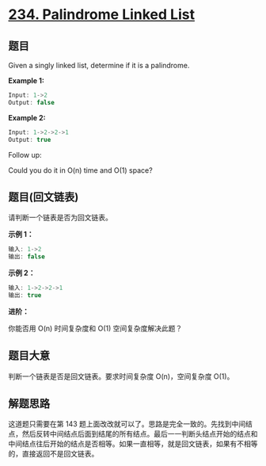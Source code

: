 # [234. Palindrome Linked List](https://leetcode-cn.com/problems/palindrome-linked-list/)

## 题目

Given a singly linked list, determine if it is a palindrome.

**Example 1:**

```c
Input: 1->2
Output: false
```

**Example 2:**

```c
Input: 1->2->2->1
Output: true
```

Follow up:

Could you do it in O(n) time and O(1) space?

## 题目(回文链表)

请判断一个链表是否为回文链表。

**示例 1：**

```c
输入: 1->2
输出: false
```

**示例 2：**

```c
输入: 1->2->2->1
输出: true
```

**进阶：**

你能否用 O(n) 时间复杂度和 O(1) 空间复杂度解决此题？

## 题目大意

判断一个链表是否是回文链表。要求时间复杂度 O(n)，空间复杂度 O(1)。

## 解题思路

这道题只需要在第 143 题上面改改就可以了。思路是完全一致的。先找到中间结点，然后反转中间结点后面到结尾的所有结点。最后一一判断头结点开始的结点和中间结点往后开始的结点是否相等。如果一直相等，就是回文链表，如果有不相等的，直接返回不是回文链表。
